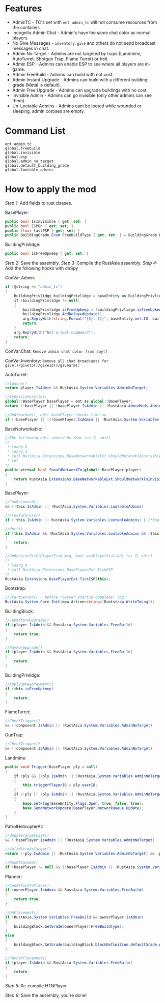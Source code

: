Features
===

 * AdminTC - TC's set with `ent admin_tc` will not consume resources from the container.
 * Incognito Admin Chat - Admin's have the same chat color as normal players.
 * No Give Messages - `inventory.give` and others do not send broadcast messages in chat.
 * Admin No Target - Admins are not targeted by traps (Landmine, AutoTurret, Shotgun Trap, Flame Turret) or heli.
 * Admin ESP - Admins can enable ESP to see where all players are in-game.
 * Admin FreeBuild - Admins can build with not cost.
 * Admin Instant Upgrade - Admins can build with a different building grade (Metal is default).
 * Admin Free Upgrade - Admins can upgrade buildings with no cost.
 * Invisible Admin - Admins can go invisible (only other admins can see them).
 * Un-Lootable Admins - Admins cant be looted while wounded or sleeping, admin corpses are empty.
 
Command List
===
```
ent admin_tc
global.freebuild
global.invisible
global.esp
global.admin_no_target
global.default_building_grade
global.lootable_admins
```

How to apply the mod
===

*Step 1:* Add fields to rust classes.

BasePlayer:
```csharp
public bool IsInvisible { get; set; }
public bool ESPOn { get; set; }
public float lastESP { get; set; }
public BuildingGrade.Enum FreeBuildType { get; set; } = BuildingGrade.Enum.Metal;
```

BuildingPrivlidge:
```csharp
public bool isFreeUpkeep { get; set; }
```

*Step 2:* Save the assembly.
*Step 3:* Compile the RustAsia assembly.
*Step 4:* Add the following hooks with dnSpy

ConVar.Admin:
```csharp
if (@string == "admin_tc")
{
	BuildingPrivlidge buildingPrivlidge = baseEntity as BuildingPrivlidge;
	if (buildingPrivlidge != null)
	{
		buildingPrivlidge.isFreeUpkeep = !buildingPrivlidge.isFreeUpkeep;
		buildingPrivlidge.AddDelayedUpdate();
		arg.ReplyWith(string.Format("{0}: {1}", baseEntity.net.ID, buildingPrivlidge.isFreeUpkeep ? "True" : "False"));
		return;
	}
	arg.ReplyWith("Not a tool cupboard");
	return;
}
```

ConVar.Chat:
`Remove admin chat color from say()`

ConVar.Inventory:
`Remove all chat broadcasts for give()/giveto()/giveid()/givearm()`

AutoTurret:
```csharp
//Ignore()
return player.IsAdmin && RustAsia.System.Variables.AdminNoTarget;

//IsEntityHostile()
global::BasePlayer basePlayer = ent as global::BasePlayer;
return (!basePlayer || !basePlayer.IsAdmin || !RustAsia.AdminMods.AdminNoTarget) && ent.IsHostile();

//OnAttacked(), edit basePlayer checks like so.
if (!basePlayer || ((!basePlayer.IsAdmin || !RustAsia.System.Variables.AdminNoTarget) && !this.IsAuthed(basePlayer)))
```

BaseNetworkable:
```csharp
//The following edit should be done (as IL edit)
/*
 * ldarg.0
 * ldarg.1
 * call RustAsia.Extensions.BaseNetworkableExt.ShouldNetworkToInvisible
 * ret
*/
public virtual bool ShouldNetworkTo(global::BasePlayer player)
{
	return RustAsia.Extensions.BaseNetworkableExt.ShouldNetworkToInvisible(this, player);
}
```

BasePlayer:
```csharp
//CanBeLooted()
&& (!this.IsAdmin || !RustAsia.System.Variables.LootableAdmins)

//CreateCorpse()
if (!this.IsAdmin || RustAsia.System.Variables.LootableAdmins) { /*lootableCorpse.TakeFrom...*/ } 

//Hurt()
if (this.IsAdmin && !RustAsia.System.Variables.LootableAdmins && (this.IsSleeping() || this.IsWounded()))
{
	return;
}

//OnReceiveTick(PlayerTick msg, bool wasPlayerStalled) (as IL edit)
/*
 * ldarg.0
 * call RustAsia.Extensions.BasePlayerExt.TickESP
*/
RustAsia.Extensions.BasePlayerExt.TickESP(this);
```

Bootstrap:
```csharp
//StartServer() - before "Server startup complete" log
RustAsia.System.Core.Init(new Action<string>(Bootstrap.WriteToLog));
```

BuildingBlock:
```csharp
//CanAffordUpgrade()
if (player.IsAdmin && RustAsia.System.Variables.FreeBuild)
{
	return true;
}

//PayForUpgrade()
if (player.IsAdmin && RustAsia.System.Variables.FreeBuild)
{
	return;
}
```

BuildingPrivlidge:
```csharp
//ApplyUpkeepPayment()
if (this.isFreeUpkeep)
{
	return;
}
```

FlameTurret:
```csharp
//CheckTrigger()
&& (!component.IsAdmin || !RustAsia.System.Variables.AdminNoTarget)
```

GunTrap:
```csharp
//CheckTrigger()
&& (!component.IsAdmin || !RustAsia.System.Variables.AdminNoTarget)
```

Landmine:
```csharp
public void Trigger(BasePlayer ply = null)
{
	if (ply && (!ply.IsAdmin || !RustAsia.System.Variables.AdminNoTarget))
	{
		this.triggerPlayerID = ply.userID;
	}
	if (!ply || !ply.IsAdmin || !RustAsia.System.Variables.AdminNoTarget)
	{
		base.SetFlag(BaseEntity.Flags.Open, true, false, true);
		base.SendNetworkUpdate(BasePlayer.NetworkQueue.Update);
	}
}
```

PatrolHelicopterAI:
```csharp
//UpdateTargetList()
&& (!basePlayer.IsAdmin || !RustAsia.System.Variables.AdminNoTarget)

//ValidStrafeTarget()
return (!ply.IsAdmin || !RustAsia.System.Variables.AdminNoTarget) && !ply.IsNearEnemyBase();

//WasAttacked()
if (basePlayer != null && (!basePlayer.IsAdmin || !RustAsia.System.Variables.AdminNoTarget))
```

Planner:
```csharp
//CanAffordToPlace()
if (ownerPlayer.IsAdmin && RustAsia.System.Variables.FreeBuild)
{
	return true;
}

//DoPlacement()
if (RustAsia.System.Variables.FreeBuild && ownerPlayer.IsAdmin)
{
	buildingBlock.SetGrade(ownerPlayer.FreeBuildType);
}
else
{
	buildingBlock.SetGrade(buildingBlock.blockDefinition.defaultGrade.gradeBase.type);
}

//PayForPlacement()
if (player.IsAdmin && RustAsia.System.Variables.FreeBuild)
{
	return;
}
```

*Step 5:* Re-compile HTNPlayer

*Step 6:* Save the assembly, you're done!